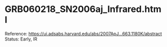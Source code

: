 # GRB060218_SN2006aj_Infrared.html

Reference: https://ui.adsabs.harvard.edu/abs/2007ApJ...663.1180K/abstract
Status: Early, IR